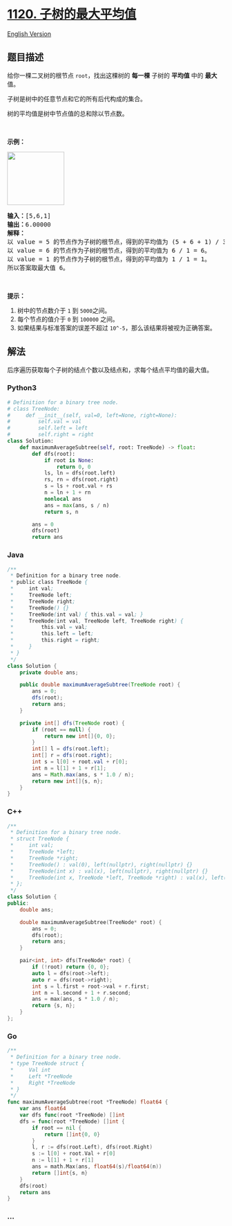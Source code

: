 # [1120. 子树的最大平均值](https://leetcode.cn/problems/maximum-average-subtree)

[English Version](/solution/1100-1199/1120.Maximum%20Average%20Subtree/README_EN.md)

## 题目描述

<!-- 这里写题目描述 -->

<p>给你一棵二叉树的根节点&nbsp;<code>root</code>，找出这棵树的 <strong>每一棵</strong> 子树的 <strong>平均值</strong> 中的 <strong>最大</strong> 值。</p>

<p>子树是树中的任意节点和它的所有后代构成的集合。</p>

<p>树的平均值是树中节点值的总和除以节点数。</p>

<p>&nbsp;</p>

<p><strong>示例：</strong></p>

<p><img alt="" src="https://cdn.jsdelivr.net/gh/doocs/leetcode@main/solution/1100-1199/1120.Maximum%20Average%20Subtree/images/1308_example_1.png" style="height: 123px; width: 132px;"></p>

<pre><strong>输入：</strong>[5,6,1]
<strong>输出：</strong>6.00000
<strong>解释： </strong>
以 value = 5 的节点作为子树的根节点，得到的平均值为 (5 + 6 + 1) / 3 = 4。
以 value = 6 的节点作为子树的根节点，得到的平均值为 6 / 1 = 6。
以 value = 1 的节点作为子树的根节点，得到的平均值为 1 / 1 = 1。
所以答案取最大值 6。
</pre>

<p>&nbsp;</p>

<p><strong>提示：</strong></p>

<ol>
	<li>树中的节点数介于&nbsp;<code>1</code> 到&nbsp;<code>5000</code>之间。</li>
	<li>每个节点的值介于&nbsp;<code>0</code> 到&nbsp;<code>100000</code>&nbsp;之间。</li>
	<li>如果结果与标准答案的误差不超过&nbsp;<code>10^-5</code>，那么该结果将被视为正确答案。</li>
</ol>

## 解法

<!-- 这里可写通用的实现逻辑 -->

后序遍历获取每个子树的结点个数以及结点和，求每个结点平均值的最大值。

<!-- tabs:start -->

### **Python3**

<!-- 这里可写当前语言的特殊实现逻辑 -->

```python
# Definition for a binary tree node.
# class TreeNode:
#     def __init__(self, val=0, left=None, right=None):
#         self.val = val
#         self.left = left
#         self.right = right
class Solution:
    def maximumAverageSubtree(self, root: TreeNode) -> float:
        def dfs(root):
            if root is None:
                return 0, 0
            ls, ln = dfs(root.left)
            rs, rn = dfs(root.right)
            s = ls + root.val + rs
            n = ln + 1 + rn
            nonlocal ans
            ans = max(ans, s / n)
            return s, n

        ans = 0
        dfs(root)
        return ans
```

### **Java**

<!-- 这里可写当前语言的特殊实现逻辑 -->

```java
/**
 * Definition for a binary tree node.
 * public class TreeNode {
 *     int val;
 *     TreeNode left;
 *     TreeNode right;
 *     TreeNode() {}
 *     TreeNode(int val) { this.val = val; }
 *     TreeNode(int val, TreeNode left, TreeNode right) {
 *         this.val = val;
 *         this.left = left;
 *         this.right = right;
 *     }
 * }
 */
class Solution {
    private double ans;

    public double maximumAverageSubtree(TreeNode root) {
        ans = 0;
        dfs(root);
        return ans;
    }

    private int[] dfs(TreeNode root) {
        if (root == null) {
            return new int[]{0, 0};
        }
        int[] l = dfs(root.left);
        int[] r = dfs(root.right);
        int s = l[0] + root.val + r[0];
        int n = l[1] + 1 + r[1];
        ans = Math.max(ans, s * 1.0 / n);
        return new int[]{s, n};
    }
}
```

### **C++**

```cpp
/**
 * Definition for a binary tree node.
 * struct TreeNode {
 *     int val;
 *     TreeNode *left;
 *     TreeNode *right;
 *     TreeNode() : val(0), left(nullptr), right(nullptr) {}
 *     TreeNode(int x) : val(x), left(nullptr), right(nullptr) {}
 *     TreeNode(int x, TreeNode *left, TreeNode *right) : val(x), left(left), right(right) {}
 * };
 */
class Solution {
public:
    double ans;

    double maximumAverageSubtree(TreeNode* root) {
        ans = 0;
        dfs(root);
        return ans;
    }

    pair<int, int> dfs(TreeNode* root) {
        if (!root) return {0, 0};
        auto l = dfs(root->left);
        auto r = dfs(root->right);
        int s = l.first + root->val + r.first;
        int n = l.second + 1 + r.second;
        ans = max(ans, s * 1.0 / n);
        return {s, n};
    }
};
```

### **Go**

```go
/**
 * Definition for a binary tree node.
 * type TreeNode struct {
 *     Val int
 *     Left *TreeNode
 *     Right *TreeNode
 * }
 */
func maximumAverageSubtree(root *TreeNode) float64 {
	var ans float64
	var dfs func(root *TreeNode) []int
	dfs = func(root *TreeNode) []int {
		if root == nil {
			return []int{0, 0}
		}
		l, r := dfs(root.Left), dfs(root.Right)
		s := l[0] + root.Val + r[0]
		n := l[1] + 1 + r[1]
		ans = math.Max(ans, float64(s)/float64(n))
		return []int{s, n}
	}
	dfs(root)
	return ans
}
```

### **...**

```

```

<!-- tabs:end -->
